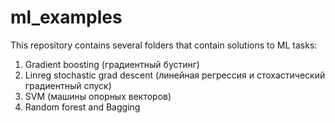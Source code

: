 # ml_examples
This repository contains several folders that contain solutions to ML tasks:
1. Gradient boosting (градиентный бустинг)
2. Linreg stochastic grad descent (линейная регрессия и стохастический градиентный спуск)
4. SVM (машины опорных векторов)
5. Random forest and Bagging
